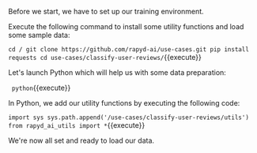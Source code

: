 Before we start, we have to set up our training environment.

Execute the following command to install some utility functions and load some sample data:

` cd /
git clone https://github.com/rapyd-ai/use-cases.git
pip install requests
cd use-cases/classify-user-reviews/
`{{execute}}

Let's launch Python which will help us with some data preparation:

` python`{{execute}}

In Python, we add our utility functions by executing the following code:

`import sys
sys.path.append('/use-cases/classify-user-reviews/utils')
from rapyd_ai_utils import *`{{execute}} 

We're now all set and ready to load our data.